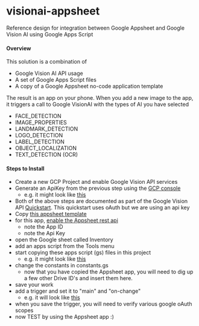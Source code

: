 # visionai-appsheet
Reference design for integration between Google Appsheet and Google Vision AI using Google Apps Script

#### Overview

This solution is a combination of
- Google Vision AI API usage
- A set of Google Apps Script files
- A copy of a Google Appsheet no-code application template

The result is an app on your phone. When you add a new image to the app, it triggers a call to Google VisionAI with the types of AI you have selected
- FACE_DETECTION
- IMAGE_PROPERTIES
- LANDMARK_DETECTION
- LOGO_DETECTION
- LABEL_DETECTION
- OBJECT_LOCALIZATION
- TEXT_DETECTION (OCR)

#### Steps to Install

- Create a new GCP Project and enable Google Vision API services
- Generate an ApiKey from the previous step using the [GCP console](https://console.cloud.google.com/apis/credentials)
	- e.g. it might look like [this](media/01.png)
- Both of the above steps are documented as part of the Google Vision API [Quickstart](https://cloud.google.com/vision/docs/setup). This quickstart uses oAuth but we are using an api key
- Copy [this appsheet template](https://www.appsheet.com/samples/Vision-AI-integration-via-Workspace-and-Appsheet?appGuidString=ea73c479-52e4-4af8-b2cb-3668f21ef67c)
- for this app, [enable the Appsheet rest api](https://help.appsheet.com/en/articles/1979976-enabling-the-api)
	- note the App ID
	- note the Api Key
- open the Google sheet called Inventory
- add an apps script from the Tools menu
- start copying these apps script (gs) files in this project
	- e.g. it might look like [this](media/02.png)
- change the constants in constants.gs
	- now that you have copied the Appsheet app, you will need to dig up a few other Drive ID's and insert them here.
- save your work
- add a trigger and set it to "main" and "on-change"
	- e.g. it will look like [this](media/03.png)
- when you save the trigger, you will need to verify various google oAuth scopes
- now TEST by using the Appsheet app :)